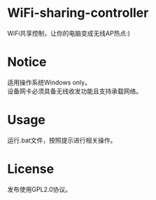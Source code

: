 # WiFi-sharing-controller
WiFi共享控制，让你的电脑变成无线AP热点:)

# Notice
适用操作系统Windows only。  
设备网卡必须具备无线收发功能且支持承载网络。

# Usage
运行.bat文件，按照提示进行相关操作。

# License
发布使用GPL2.0协议。
